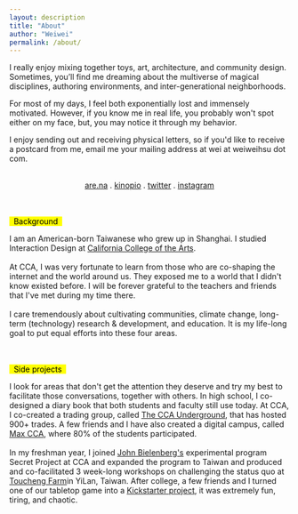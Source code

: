 ```yaml
---
layout: description
title: "About"
author: "Weiwei"
permalink: /about/
---
```


I really enjoy mixing together toys, art, architecture, and community design. Sometimes, you’ll find me dreaming about the multiverse of magical disciplines, authoring environments, and inter-generational neighborhoods.

For most of my days, I feel both exponentially lost and immensely motivated. However, if you know me in real life, you probably won't spot either on my face, but, you may notice it through my behavior.

I enjoy sending out and receiving physical letters, so if you'd like to receive a postcard from me, email me your mailing address at wei at weiweihsu dot com.

<br>

<div class="collection-bodypart" style="text-align: center;">
<a href="https://www.are.na/weiwei-hsu">are.na</a> . <a href="https://kinopio.club/environments-that-raise-people-s-aspirations-YeTbfSf7_o-Vz5i7XhPtx">kinopio</a> . <a href="https://twitter.com/glitchyowl">twitter</a> . <a href="instagram.com/glitchyowl_/">instagram</a>
</div>
<br><br>

<mark> &nbsp; Background &nbsp; </mark>

<div class="collection-bodypart">
I am an American-born Taiwanese who grew up in Shanghai. I studied Interaction Design at <a href="https://www.cca.edu">California College of the Arts</a>.
<br><br>
At CCA, I was very fortunate to learn from those who are co-shaping the internet and the world around us. They exposed me to a world that I didn't know existed before. I will be forever grateful to the teachers and friends that I've met during my time there.
<br><br>
I care tremendously about cultivating communities, climate change, long-term (technology) research & development, and education. It is my life-long goal to put equal efforts into these four areas.


</div>

<!-- <br><br>
<mark> &nbsp; Breaks &nbsp; </mark>

<div class="collection-bodypart">
In the Summer and Winter of 2015, I joined an accelerator and co-working space, <a href="http://www.thexnode.com">XNode</a>, as their first Design Intern and San Francisco representative in Shanghai. During my time there, I initiated and delivered weekly design digests to the team for internal growth, produced creative promotional materials, and wrote articles for their publication for external use as well. Through those commitments, I learned to facilitate the conversations that we as a team would want to have, because what people act on depends on what people converse about.

In Summer of 2017, I was an Interaction Design intern at <a href="https://www.fjordnet.com">Fjord</a>. During my time there, I focused on researching and modeling information systems for medical and government sectors.
</div> -->

<br><br>
<mark> &nbsp; Side projects &nbsp; </mark>

<div class="collection-bodypart">
I look for areas that don't get the attention they deserve and try my best to facilitate those conversations, together with others. In high school, I co-designed a diary book that both students and faculty still use today. At CCA, I co-created a trading group, called <a href="https://www.facebook.com/groups/1628063617472760/">The CCA Underground</a>, that has hosted 900+ trades. A few friends and I have also created a digital campus, called <a href="https://blog.usejournal.com/behind-ccas-unofficial-mascot-da63d68f15c?gi=40244c6e1129">Max CCA</a>, where 80% of the students participated.
<br><br>
In my freshman year, I joined <a href="http://www.aiga.org/video-medalist-john-bielenberg">John Bielenberg's</a> experimental program Secret Project at CCA and expanded the program to Taiwan and produced and co-facilitated 3 week-long workshops on challenging the status quo at <a href="https://taiwaneverything.cc/2016/08/19/toucheng-farm/">Toucheng Farm</a>in YiLan, Taiwan. After college, a few friends and I turned one of our tabletop game into a <a href="https://www.kickstarter.com/projects/weiweihsu/quickstarterbbcube-a-shouting-game-for-civilized-p">Kickstarter project</a>, it was extremely fun, tiring, and chaotic.
</div>
